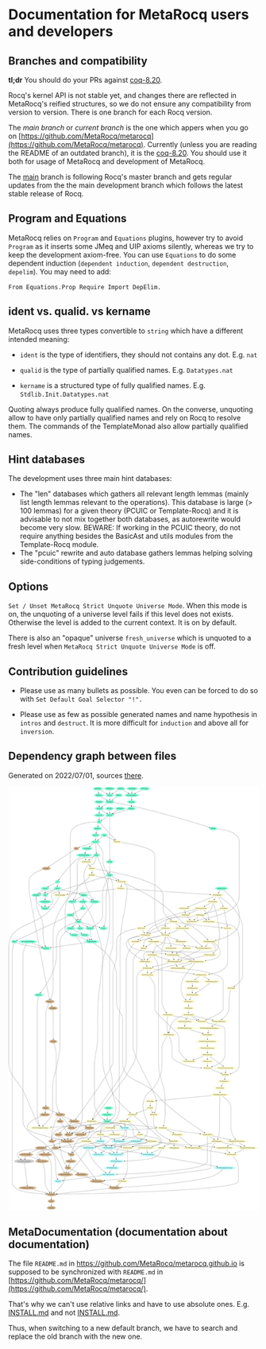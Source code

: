 # Documentation for MetaRocq users and developers

## Branches and compatibility

**tl;dr** You should do your PRs against [coq-8.20](https://github.com/MetaRocq/metarocq/tree/coq-8.20).

Rocq's kernel API is not stable yet, and changes there are reflected in MetaRocq's reified structures,
so we do not ensure any compatibility from version to version. There is one branch for each Rocq version.

The *main branch* or *current branch* is the one which appers when you go on
[https://github.com/MetaRocq/metarocq](https://github.com/MetaRocq/metarocq).
Currently (unless you are reading the README of an outdated branch),
it is the [coq-8.20](https://github.com/MetaRocq/metarocq/tree/coq-8.20).
You should use it both for usage of MetaRocq and development of MetaRocq.

The [main](https://github.com/MetaRocq/metarocq/tree/main) branch is following Rocq's master
branch and gets regular updates from the the main development branch which follows the latest
stable release of Rocq.

<!-- The branch ... -->
<!-- gets backports from `coq-8.11` when possible. Both `coq-8.11` and `coq-8.10` have associated -->
<!-- "alpha"-quality `opam` packages. -->

## Program and Equations

MetaRocq relies on `Program` and `Equations` plugins, however try to avoid `Program` as it
inserts some JMeq and UIP axioms silently, whereas we try to keep the development axiom-free.
You can use `Equations` to do some dependent induction (`dependent induction`,
`dependent destruction`, `depelim`). You may need to add:
```
From Equations.Prop Require Import DepElim.
```

## ident vs. qualid. vs kername

MetaRocq uses three types convertible to `string` which have a different intended meaning:

- `ident` is the type of identifiers, they should not contains any dot.
  E.g. `nat`

- `qualid` is the type of partially qualified names.
  E.g. `Datatypes.nat`

- `kername` is a structured type of fully qualified names.
  E.g. `Stdlib.Init.Datatypes.nat`

Quoting always produce fully qualified names. On the converse, unquoting allow to
have only partially qualified names and rely on Rocq to resolve them. The commands
of the TemplateMonad also allow partially qualified names.

## Hint databases

The development uses three main hint databases:

- The "len" databases which gathers all relevant length lemmas (mainly list length lemmas
  relevant to the operations). This database is large (> 100 lemmas) for a given theory
  (PCUIC or Template-Rocq) and it is advisable to not mix together both databases,
  as autorewrite would become very slow.
  BEWARE: If working in the PCUIC theory, do not require anything besides the BasicAst and utils modules from the Template-Rocq module.
- The "pcuic" rewrite and auto database gathers lemmas helping solving side-conditions
  of typing judgements.

## Options


`Set / Unset MetaRocq Strict Unquote Universe Mode`. When this mode is on,
the unquoting of a universe level fails if this level does not exists.
Otherwise the level is added to the current context. It is on by default.

There is also an "opaque" universe `fresh_universe` which is unquoted to
a fresh level when `MetaRocq Strict Unquote Universe Mode` is off.



## Contribution guidelines

- Please use as many bullets as possible.
  You even can be forced to do so with `Set Default Goal Selector "!".`

- Please use as few as possible generated names and name hypothesis in `intros`
  and `destruct`. It is more difficult for `induction` and above all for
  `inversion`.



## Dependency graph between files

Generated on 2022/07/01, sources [there](https://github.com/MetaRocq/metarocq/tree/coq-8.20/dependency-graph).

<center>
<img src="https://raw.githubusercontent.com/MetaRocq/metarocq.github.io/master/assets/depgraph-2022-07-01.png"
	 alt="Dependency graph" width="700px" display="inline"/>
</center>



## MetaDocumentation (documentation about documentation)

The file `README.md` in https://github.com/MetaRocq/metarocq.github.io is supposed to be synchronized with
`README.md` in [https://github.com/MetaRocq/metarocq/](https://github.com/MetaRocq/metarocq/).

That's why we can't use relative links and have to use absolute ones.
E.g. [INSTALL.md](https://github.com/MetaRocq/metarocq/tree/coq-8.20/INSTALL.md) and not [INSTALL.md](INSTALL.md).

Thus, when switching to a new default branch, we have to search and replace the old branch with the new one.
